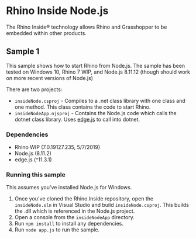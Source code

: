 # Rhino Inside Node.js
The Rhino Inside® technology allows Rhino and Grasshopper to be embedded within other products.

## Sample 1
This sample shows how to start Rhino from Node.js.
The sample has been tested on Windows 10, Rhino 7 WIP, and Node.js 8.11.12 (though should work on more recent versions of Node.js)

There are two projects:
- `insideNode.csproj` - Compiles to a .net class library with one class and one method. This class contains the code to start Rhino.
- `insideNodeApp.njsproj` - Contains the Node.js code which calls the dotnet class library. Uses [edge.js](https://github.com/agracio/edge-js) to call into dotnet.

### Dependencies
- Rhino WIP (7.0.19127.235, 5/7/2019)
- Node.js (8.11.2)
- edge.js (^11.3.1)

### Running this sample
This assumes you've installed Node.js for Windows.
1. Once you've cloned the Rhino.Inside repository, open the `insideNode.sln` in Visual Studio and build `insideNode.csproj`. This builds the .dll which is referenced in the Node.js project.
2. Open a console from the `insideNodeApp` directory.
2. Run `npm install` to install any dependencies.
3. Run `node app.js` to run the sample.

